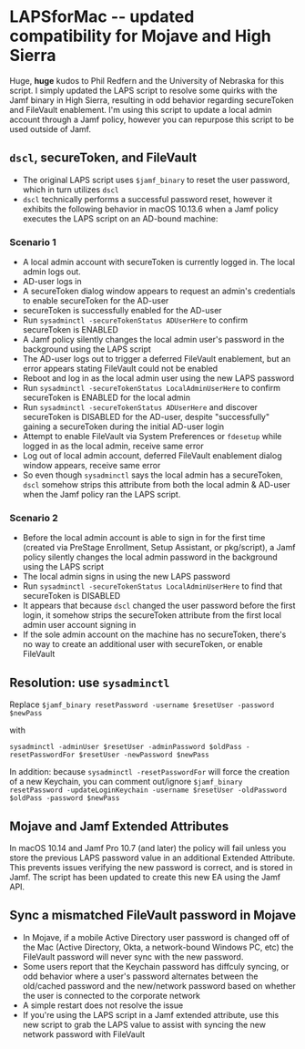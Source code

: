 # LAPSforMac -- updated compatibility for Mojave and High Sierra

Huge, **huge** kudos to Phil Redfern and the University of Nebraska for this script. I simply updated the LAPS script to resolve some quirks with the Jamf binary in High Sierra, resulting in odd behavior regarding secureToken and FileVault enablement. I'm using this script to update a local admin account through a Jamf policy, however you can repurpose this script to be used outside of Jamf.


## `dscl`, secureToken, and FileVault

* The original LAPS script uses `$jamf_binary` to reset the user password, which in turn utilizes `dscl`
* `dscl` technically performs a successful password reset, however it exhibits the following behavior in macOS 10.13.6 when a Jamf policy executes the LAPS script on an AD-bound machine:
  
### Scenario 1
  
* A local admin account with secureToken is currently logged in. The local admin logs out.
* AD-user logs in
* A secureToken dialog window appears to request an admin's credentials to enable secureToken for the AD-user
* secureToken is successfully enabled for the AD-user
* Run `sysadminctl -secureTokenStatus ADUserHere` to confirm secureToken is ENABLED
* A Jamf policy silently changes the local admin user's password in the background using the LAPS script
* The AD-user logs out to trigger a deferred FileVault enablement, but an error appears stating FileVault could not be enabled
* Reboot and log in as the local admin user using the new LAPS password
* Run `sysadminctl -secureTokenStatus LocalAdminUserHere` to confirm secureToken is ENABLED for the local admin
* Run `sysadminctl -secureTokenStatus ADUserHere` and discover secureToken is DISABLED for the AD-user, despite "successfully" gaining a secureToken during the initial AD-user login
* Attempt to enable FileVault via System Preferences or `fdesetup` while logged in as the local admin, receive same error
* Log out of local admin account, deferred FileVault enablement dialog window appears, receive same error
* So even though `sysadminctl` says the local admin has a secureToken, `dscl` somehow strips this attribute from both the local admin & AD-user when the Jamf policy ran the LAPS script.

### Scenario 2

* Before the local admin account is able to sign in for the first time (created via PreStage Enrollment, Setup Assistant, or pkg/script), a Jamf policy silently changes the local admin password in the background using the LAPS script
* The local admin signs in using the new LAPS password
* Run `sysadminctl -secureTokenStatus LocalAdminUserHere` to find that secureToken is DISABLED
* It appears that because `dscl` changed the user password before the first login, it somehow strips the secureToken attribute from the first local admin user account signing in
* If the sole admin account on the machine has no secureToken, there's no way to create an additional user with secureToken, or enable FileVault


## Resolution: use `sysadminctl`

Replace `$jamf_binary resetPassword -username $resetUser -password $newPass`

with

`sysadminctl -adminUser $resetUser -adminPassword $oldPass -resetPasswordFor $resetUser -newPassword $newPass`

In addition: because `sysadminctl -resetPasswordFor` will force the creation of a new Keychain, you can comment out/ignore `$jamf_binary resetPassword -updateLoginKeychain -username $resetUser -oldPassword $oldPass -password $newPass`

## Mojave and Jamf Extended Attributes

In macOS 10.14 and Jamf Pro 10.7 (and later) the policy will fail unless you store the previous LAPS password value in an additional Extended Attribute. This prevents issues verifying the new password is correct, and is stored in Jamf. The script has been updated to create this new EA using the Jamf API. 

## Sync a mismatched FileVault password in Mojave

* In Mojave, if a mobile Active Directory user password is changed off of the Mac (Active Directory, Okta, a network-bound Windows PC, etc) the FileVault password will never sync with the new password.
* Some users report that the Keychain password has diffculy syncing, or odd behavior where a user's password alternates between the old/cached password and the new/network password based on whether the user is connected to the corporate network
* A simple restart does not resolve the issue
* If you're using the LAPS script in a Jamf extended attribute, use this new script to grab the LAPS value to assist with syncing the new network password with FileVault
